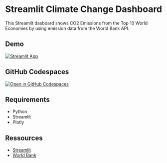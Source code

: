 # Streamlit Climate Change Dashboard

This Streamlit dasboard shows CO2 Emissions from the Top 10 World Economies by using emission data from the World Bank API.

## Demo

[![Streamlit App](https://static.streamlit.io/badges/streamlit_badge_black_white.svg)](https://app-starter-kit.streamlit.app/)

## GitHub Codespaces

[![Open in GitHub Codespaces](https://github.com/codespaces/badge.svg)](https://codespaces.new/streamlit/app-starter-kit?quickstart=1)

## Requirements
- Python
- Streamlit
- Plotly

## Ressources
- [Streamlit](https://streamlit.io/)
- [World Bank](https://data.worldbank.org/indicator)
